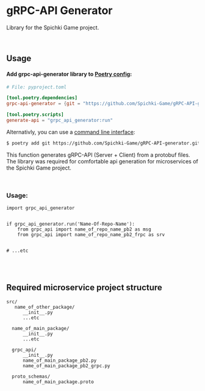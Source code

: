 # gRPC-API Generator

Library for the Spichki Game project.

<br>

## Usage

#### Add **grpc-api-generator** library to [Poetry config](https://python-poetry.org/docs/pyproject/):

```toml
# File: pyproject.toml

[tool.poetry.dependencies]
grpc-api-generator = {git = "https://github.com/Spichki-Game/gRPC-API-generator.git"}

[tool.poetry.scripts]
generate-api = "grpc_api_generator:run"

```

Alternativly, you can use a [command line interface](https://python-poetry.org/docs/cli/#add):
```bash
$ poetry add git https://github.com/Spichki-Game/gRPC-API-generator.git
```


This function generates gRPC-API (Server + Client) from a protobuf files. The library was required for comfortable api generation for microservices of the Spichki Game project.

<br>

### Usage:

```
import grpc_api_generator


if grpc_api_generator.run('Name-Of-Repo-Name'):
	from grpc_api import name_of_repo_name_pb2 as msg
	from grpc_api import name_of_repo_name_pb2_frpc as srv


# ...etc
```

<br>
<br>

## Required microservice project structure

```
src/
   name_of_other_package/
      __init__.py
      ...etc

  name_of_main_package/
      __init__.py
      ...etc

  grpc_api/
      __init__.py
      name_of_main_package_pb2.py
      name_of_main_package_pb2_grpc.py

  proto_schemas/
      name_of_main_package.proto
```
